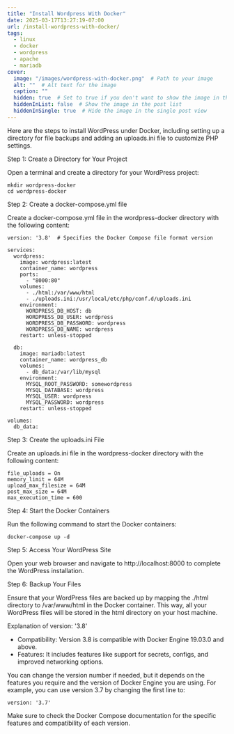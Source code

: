 ```yaml
---
title: "Install Wordpress With Docker"
date: 2025-03-17T13:27:19-07:00
url: /install-wordpress-with-docker/
tags:
  - linux
  - docker
  - wordpress
  - apache
  - mariadb
cover:
  image: "/images/wordpress-with-docker.png"  # Path to your image
  alt: ""  # Alt text for the image
  caption: ""
  hidden: true  # Set to true if you don't want to show the image in the
  hiddenInList: false  # Show the image in the post list
  hiddenInSingle: true  # Hide the image in the single post view
---
```

Here are the steps to install WordPress under Docker, including setting up a directory for file backups and adding an uploads.ini file to customize PHP settings.

Step 1: Create a Directory for Your Project

Open a terminal and create a directory for your WordPress project:
```
mkdir wordpress-docker
cd wordpress-docker
```

Step 2: Create a docker-compose.yml file

Create a docker-compose.yml file in the wordpress-docker directory with the following content:
```
version: '3.8'  # Specifies the Docker Compose file format version

services:
  wordpress:
    image: wordpress:latest
    container_name: wordpress
    ports:
      - "8000:80"
    volumes:
      - ./html:/var/www/html
      - ./uploads.ini:/usr/local/etc/php/conf.d/uploads.ini
    environment:
      WORDPRESS_DB_HOST: db
      WORDPRESS_DB_USER: wordpress
      WORDPRESS_DB_PASSWORD: wordpress
      WORDPRESS_DB_NAME: wordpress
    restart: unless-stopped

  db:
    image: mariadb:latest
    container_name: wordpress_db
    volumes:
      - db_data:/var/lib/mysql
    environment:
      MYSQL_ROOT_PASSWORD: somewordpress
      MYSQL_DATABASE: wordpress
      MYSQL_USER: wordpress
      MYSQL_PASSWORD: wordpress
    restart: unless-stopped

volumes:
  db_data:
```

Step 3: Create the uploads.ini File

Create an uploads.ini file in the wordpress-docker directory with the following content:
```
file_uploads = On
memory_limit = 64M
upload_max_filesize = 64M
post_max_size = 64M
max_execution_time = 600
```

Step 4: Start the Docker Containers

Run the following command to start the Docker containers:
```
docker-compose up -d
```

Step 5: Access Your WordPress Site

Open your web browser and navigate to http://localhost:8000 to complete the WordPress installation.

Step 6: Backup Your Files

Ensure that your WordPress files are backed up by mapping the ./html directory to /var/www/html in the Docker container. This way, all your WordPress files will be stored in the html directory on your host machine.

Explanation of version: '3.8'
- Compatibility: Version 3.8 is compatible with Docker Engine 19.03.0 and above.
- Features: It includes features like support for secrets, configs, and improved networking options.

You can change the version number if needed, but it depends on the features you require and the version of Docker Engine you are using. For example, you can use version 3.7 by changing the first line to:
```
version: '3.7'
```
Make sure to check the Docker Compose documentation for the specific features and compatibility of each version.


